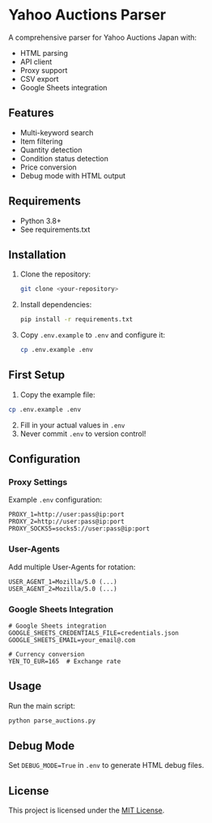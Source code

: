 # Yahoo Auctions Parser

A comprehensive parser for Yahoo Auctions Japan with:
- HTML parsing
- API client
- Proxy support
- CSV export
- Google Sheets integration

## Features
- Multi-keyword search
- Item filtering
- Quantity detection
- Condition status detection
- Price conversion
- Debug mode with HTML output

## Requirements
- Python 3.8+
- See requirements.txt

## Installation
1. Clone the repository:
   ```bash
   git clone <your-repository>
   ```
2. Install dependencies:
   ```bash
   pip install -r requirements.txt
   ```
3. Copy `.env.example` to `.env` and configure it:
   ```bash
   cp .env.example .env
   ```
## First Setup
1. Copy the example file:
```bash
cp .env.example .env
```
2. Fill in your actual values in `.env`
3. Never commit `.env` to version control!


## Configuration
### Proxy Settings
Example `.env` configuration:
```env
PROXY_1=http://user:pass@ip:port
PROXY_2=http://user:pass@ip:port
PROXY_SOCKS5=socks5://user:pass@ip:port
```

### User-Agents
Add multiple User-Agents for rotation:
```env
USER_AGENT_1=Mozilla/5.0 (...)
USER_AGENT_2=Mozilla/5.0 (...)
```

### Google Sheets Integration
```env
# Google Sheets integration
GOOGLE_SHEETS_CREDENTIALS_FILE=credentials.json
GOOGLE_SHEETS_EMAIL=your_email@.com

# Currency conversion
YEN_TO_EUR=165  # Exchange rate
```

## Usage
Run the main script:
```bash
python parse_auctions.py
```

## Debug Mode
Set `DEBUG_MODE=True` in `.env` to generate HTML debug files.

## License
This project is licensed under the [MIT License](https://opensource.org/licenses/MIT). 
